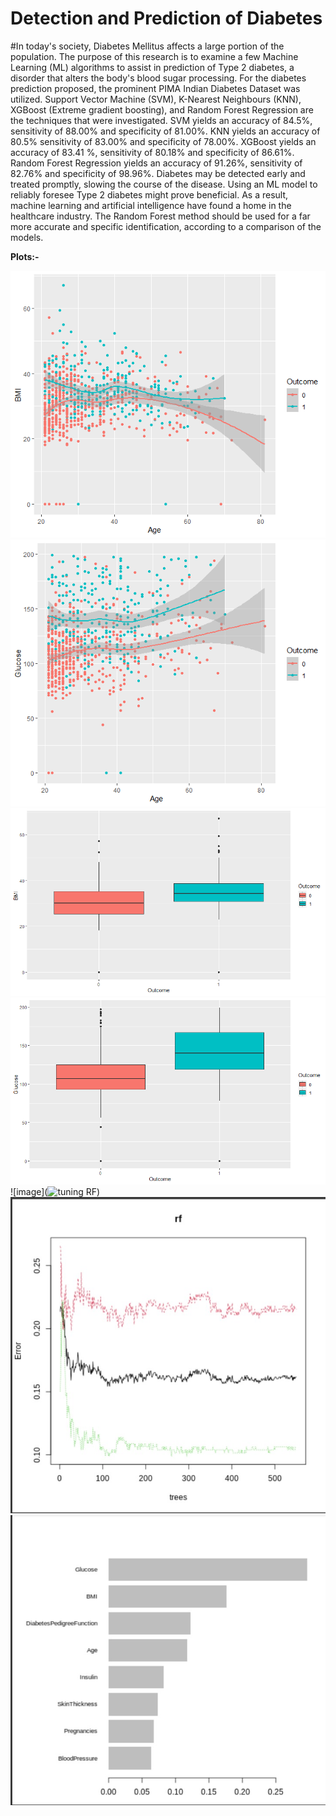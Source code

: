 # Detection and Prediction of Diabetes

#In today's society, Diabetes Mellitus affects a large portion of the population. The purpose of this research is to examine a few Machine Learning (ML) algorithms to assist in prediction of Type 2 diabetes, a disorder that alters the body's blood sugar processing. For the diabetes prediction proposed, the prominent PIMA Indian Diabetes Dataset was utilized. Support Vector Machine (SVM), K-Nearest Neighbours (KNN), XGBoost (Extreme gradient boosting), and Random Forest Regression are the techniques that were investigated. SVM yields an accuracy of 84.5%, sensitivity of 88.00% and specificity of 81.00%. KNN yields an accuracy of 80.5% sensitivity of 83.00% and specificity of 78.00%. XGBoost yields an accuracy of 83.41 %, sensitivity of 80.18% and specificity of 86.61%. Random Forest Regression yields an accuracy of 91.26%, sensitivity of 82.76% and specificity of 98.96%. Diabetes may be detected early and treated promptly, slowing the course of the disease. Using an ML model to reliably foresee Type 2 diabetes might prove beneficial. As a result, machine learning and artificial intelligence have found a home in the healthcare industry. The Random Forest method should be used for a far more accurate and specific identification, according to a comparison of the models.

**Plots:-**

![image](https://github.com/Atharva-D/Assignment-Submission/blob/main/BMI%20vs%20Age.png)
![image](https://github.com/Atharva-D/Assignment-Submission/blob/main/Glucose%20vs%20Age.png)
![image](https://github.com/Atharva-D/Assignment-Submission/blob/main/Box_Plot%20for%20Outcome%20and%20BMI.png)
![image](https://github.com/Atharva-D/Assignment-Submission/blob/main/box_plot%20for%20Outcome%20and%20Glucose.png)
![image](![tuning RF](https://user-images.githubusercontent.com/81670580/147735084-82ecfebb-1f78-456e-8ea5-8c7e155fa1f4.png))
![image](https://github.com/Atharva-D/Assignment-Submission/blob/main/WhatsApp%20Image%202021-12-30%20at%201.24.01%20PM.jpeg)
![image](https://github.com/Atharva-D/Assignment-Submission/blob/main/WhatsApp%20Image%202021-12-30%20at%201.06.59%20PM.jpeg)
